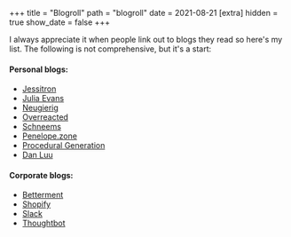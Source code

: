 +++
title = "Blogroll"
path = "blogroll"
date = 2021-08-21
[extra]
hidden = true
show_date = false
+++

I always appreciate it when people link out to blogs they read so here's my list. The following is not comprehensive, but it's a start:

#### Personal blogs:
* [Jessitron](https://jessitron.com/)
* [Julia Evans](https://jvns.ca/)
* [Neugierig](http://neugierig.org/)
* [Overreacted](https://overreacted.io/)
* [Schneems](https://schneems.com/)
* [Penelope.zone](https://penelope.zone/)
* [Procedural Generation](https://procedural-generation.tumblr.com/)
* [Dan Luu](https://danluu.com/)

#### Corporate blogs:
* [Betterment](https://www.betterment.com/category/engineering/)
* [Shopify](https://shopify.engineering/)
* [Slack](https://slack.engineering/)
* [Thoughtbot](https://thoughtbot.com/blog)
